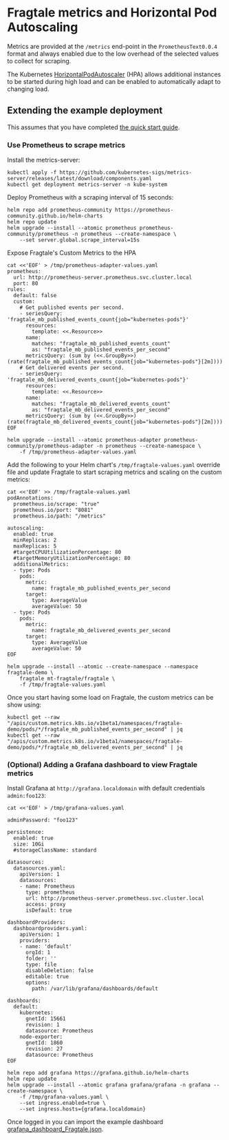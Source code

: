 # Fragtale metrics and Horizontal Pod Autoscaling

Metrics are provided at the `/metrics` end-point in the `PrometheusText0.0.4`
format and always enabled due to the low overhead of the selected values to
collect for scraping.

The Kubernetes [HorizontalPodAutoscaler](https://kubernetes.io/docs/tasks/run-application/horizontal-pod-autoscale/)
(HPA) allows additional instances to be started during high load and can be
enabled to automatically adapt to changing load.

## Extending the example deployment

This assumes that you have completed [the quick start guide](quick_start.md).

### Use Prometheus to scrape metrics

Install the metrics-server:

```
kubectl apply -f https://github.com/kubernetes-sigs/metrics-server/releases/latest/download/components.yaml
kubectl get deployment metrics-server -n kube-system
```

Deploy Prometheus with a scraping interval of 15 seconds:

```
helm repo add prometheus-community https://prometheus-community.github.io/helm-charts
helm repo update
helm upgrade --install --atomic prometheus prometheus-community/prometheus -n prometheus --create-namespace \
    --set server.global.scrape_interval=15s
```

Expose Fragtale's Custom Metrics to the HPA

```
cat <<'EOF' > /tmp/prometheus-adapter-values.yaml
prometheus:
  url: http://prometheus-server.prometheus.svc.cluster.local
  port: 80
rules:
  default: false
  custom:
    # Get published events per second.
    - seriesQuery: 'fragtale_mb_published_events_count{job="kubernetes-pods"}'
      resources:
        template: <<.Resource>>
      name:
        matches: "fragtale_mb_published_events_count"
        as: "fragtale_mb_published_events_per_second"
      metricsQuery: (sum by (<<.GroupBy>>) (rate(fragtale_mb_published_events_count{job="kubernetes-pods"}[2m])))
    # Get delivered events per second.
    - seriesQuery: 'fragtale_mb_delivered_events_count{job="kubernetes-pods"}'
      resources:
        template: <<.Resource>>
      name:
        matches: "fragtale_mb_delivered_events_count"
        as: "fragtale_mb_delivered_events_per_second"
      metricsQuery: (sum by (<<.GroupBy>>) (rate(fragtale_mb_delivered_events_count{job="kubernetes-pods"}[2m])))
EOF

helm upgrade --install --atomic prometheus-adapter prometheus-community/prometheus-adapter -n prometheus --create-namespace \
    -f /tmp/prometheus-adapter-values.yaml
```

Add the following to your Helm chart's `/tmp/fragtale-values.yaml` override file
and update Fragtale to start scraping metrics and scaling on the custom metrics:

```text
cat <<'EOF' >> /tmp/fragtale-values.yaml
podAnnotations:
  prometheus.io/scrape: "true"
  prometheus.io/port: "8081"
  prometheus.io/path: "/metrics"

autoscaling:
  enabled: true
  minReplicas: 2
  maxReplicas: 5
  #targetCPUUtilizationPercentage: 80
  #targetMemoryUtilizationPercentage: 80
  additionalMetrics:
  - type: Pods
    pods:
      metric:
        name: fragtale_mb_published_events_per_second
      target:
        type: AverageValue
        averageValue: 50
  - type: Pods
    pods:
      metric:
        name: fragtale_mb_delivered_events_per_second
      target:
        type: AverageValue
        averageValue: 50
EOF

helm upgrade --install --atomic --create-namespace --namespace fragtale-demo \
    fragtale mt-fragtale/fragtale \
    -f /tmp/fragtale-values.yaml
```

Once you start having some load on Fragtale, the custom metrics can be show using:

```text
kubectl get --raw "/apis/custom.metrics.k8s.io/v1beta1/namespaces/fragtale-demo/pods/*/fragtale_mb_published_events_per_second" | jq
kubectl get --raw "/apis/custom.metrics.k8s.io/v1beta1/namespaces/fragtale-demo/pods/*/fragtale_mb_delivered_events_per_second" | jq
```


### (Optional) Adding a Grafana dashboard to view Fragtale metrics

Install Grafana at `http://grafana.localdomain` with default credentials `admin:foo123`:

```
cat <<'EOF' > /tmp/grafana-values.yaml

adminPassword: "foo123"

persistence:
  enabled: true
  size: 10Gi
  #storageClassName: standard

datasources:
  datasources.yaml:
    apiVersion: 1
    datasources:
    - name: Prometheus
      type: prometheus
      url: http://prometheus-server.prometheus.svc.cluster.local
      access: proxy
      isDefault: true

dashboardProviders:
  dashboardproviders.yaml:
    apiVersion: 1
    providers:
    - name: 'default'
      orgId: 1
      folder: ''
      type: file
      disableDeletion: false
      editable: true
      options:
        path: /var/lib/grafana/dashboards/default

dashboards:
  default:
    kubernetes:
      gnetId: 15661
      revision: 1
      datasource: Prometheus
    node-exporter:
      gnetId: 1860
      revision: 27
      datasource: Prometheus
EOF

helm repo add grafana https://grafana.github.io/helm-charts
helm repo update
helm upgrade --install --atomic grafana grafana/grafana -n grafana --create-namespace \
    -f /tmp/grafana-values.yaml \
    --set ingress.enabled=true \
    --set ingress.hosts={grafana.localdomain}
```

Once logged in you can import the example dashboard [grafana_dashboard_Fragtale.json](metrics_and_auto_scaling/grafana_dashboard_Fragtale.json).
